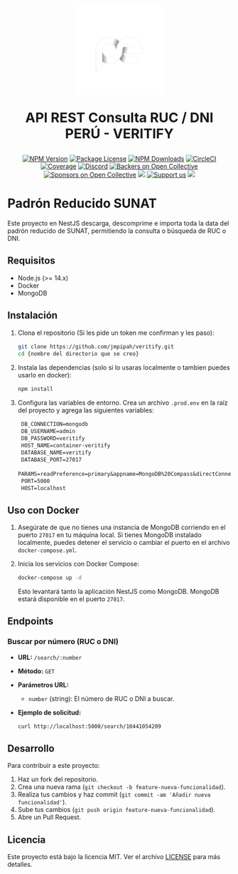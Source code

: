 <p align="center">
  <a href="http://grupohaya.com/" target="blank"><img src="assets/logoFacturame.png" width="200" alt="Facturame Logo" /></a>
</p>

[circleci-image]: https://img.shields.io/circleci/build/github/nestjs/nest/master?token=abc123def456
[circleci-url]: https://circleci.com/gh/nestjs/nest

  <p align="center" style="font-size: 30px"><b>API REST Consulta RUC / DNI PERÚ - VERITIFY</b></p>
    <p align="center">
<a href="https://www.npmjs.com/~nestjscore" target="_blank"><img src="https://img.shields.io/npm/v/@nestjs/core.svg" alt="NPM Version" /></a>
<a href="https://www.npmjs.com/~nestjscore" target="_blank"><img src="https://img.shields.io/npm/l/@nestjs/core.svg" alt="Package License" /></a>
<a href="https://www.npmjs.com/~nestjscore" target="_blank"><img src="https://img.shields.io/npm/dm/@nestjs/common.svg" alt="NPM Downloads" /></a>
<a href="https://circleci.com/gh/nestjs/nest" target="_blank"><img src="https://img.shields.io/circleci/build/github/nestjs/nest/master" alt="CircleCI" /></a>
<a href="https://coveralls.io/github/nestjs/nest?branch=master" target="_blank"><img src="https://coveralls.io/repos/github/nestjs/nest/badge.svg?branch=master#9" alt="Coverage" /></a>
<a href="https://discord.gg/G7Qnnhy" target="_blank"><img src="https://img.shields.io/badge/discord-online-brightgreen.svg" alt="Discord"/></a>
<a href="https://opencollective.com/nest#backer" target="_blank"><img src="https://opencollective.com/nest/backers/badge.svg" alt="Backers on Open Collective" /></a>
<a href="https://opencollective.com/nest#sponsor" target="_blank"><img src="https://opencollective.com/nest/sponsors/badge.svg" alt="Sponsors on Open Collective" /></a>
  <a href="https://paypal.me/kamilmysliwiec" target="_blank"><img src="https://img.shields.io/badge/Donate-PayPal-ff3f59.svg"/></a>
    <a href="https://opencollective.com/nest#sponsor"  target="_blank"><img src="https://img.shields.io/badge/Support%20us-Open%20Collective-41B883.svg" alt="Support us"></a>
  <a href="https://twitter.com/nestframework" target="_blank"><img src="https://img.shields.io/twitter/follow/nestframework.svg?style=social&label=Follow"></a>
</p>
  <!--[![Backers on Open Collective](https://opencollective.com/nest/backers/badge.svg)](https://opencollective.com/nest#backer)
  [![Sponsors on Open Collective](https://opencollective.com/nest/sponsors/badge.svg)](https://opencollective.com/nest#sponsor)-->

# Padrón Reducido SUNAT

Este proyecto en NestJS descarga, descomprime e importa toda la data del padrón reducido de SUNAT, permitiendo la consulta o búsqueda de RUC o DNI.

## Requisitos

- Node.js (>= 14.x)
- Docker
- MongoDB

## Instalación

1. Clona el repositorio (Si les pide un token me confirman y les paso):

   ```bash
   git clone https://github.com/jmpipah/veritify.git
   cd {nombre del directorio que se creo}
   ```

2. Instala las dependencias (solo si lo usaras localmente o tambien puedes usarlo en docker):

   ```bash
   npm install
   ```

3. Configura las variables de entorno. Crea un archivo `.prod.env` en la raíz del proyecto y agrega las siguientes variables:

   ```env
    DB_CONNECTION=mongodb
    DB_USERNAME=admin
    DB_PASSWORD=veritify
    HOST_NAME=container-veritify
    DATABASE_NAME=veritify
    DATABASE_PORT=27017
    PARAMS=readPreference=primary&appname=MongoDB%20Compass&directConnection=true&ssl=false
    PORT=5000
    HOST=localhost
   ```

## Uso con Docker

1. Asegúrate de que no tienes una instancia de MongoDB corriendo en el puerto `27017` en tu máquina local. Si tienes MongoDB instalado localmente, puedes detener el servicio o cambiar el puerto en el archivo `docker-compose.yml`.

2. Inicia los servicios con Docker Compose:

   ```bash
   docker-compose up -d
   ```

   Esto levantará tanto la aplicación NestJS como MongoDB. MongoDB estará disponible en el puerto `27017`.

## Endpoints

### Buscar por número (RUC o DNI)

- **URL:** `/search/:number`
- **Método:** `GET`
- **Parámetros URL:**
  - `number` (string): El número de RUC o DNI a buscar.
- **Ejemplo de solicitud:**

  ```bash
  curl http://localhost:5000/search/10441054209
  ```

## Desarrollo

Para contribuir a este proyecto:

1. Haz un fork del repositorio.
2. Crea una nueva rama (`git checkout -b feature-nueva-funcionalidad`).
3. Realiza tus cambios y haz commit (`git commit -am 'Añadir nueva funcionalidad'`).
4. Sube tus cambios (`git push origin feature-nueva-funcionalidad`).
5. Abre un Pull Request.

## Licencia

Este proyecto está bajo la licencia MIT. Ver el archivo [LICENSE](LICENSE) para más detalles.
